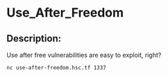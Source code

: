 
# Use_After_Freedom
## Description:
Use after free vulnerabilities are easy to exploit, right?

`nc use-after-freedom.hsc.tf 1337`

